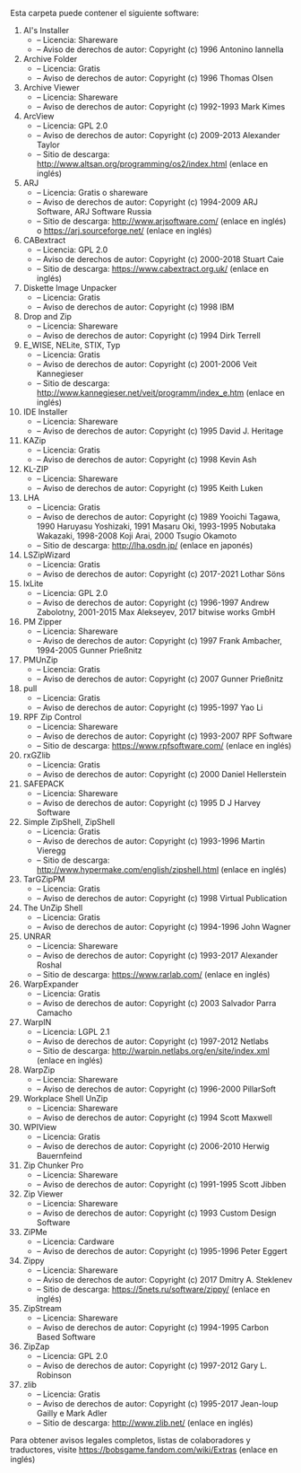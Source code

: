 ﻿Esta carpeta puede contener el siguiente software:

1. AI's Installer
   - – Licencia: Shareware
   - – Aviso de derechos de autor: Copyright (c) 1996 Antonino Iannella
2. Archive Folder
   - – Licencia: Gratis
   - – Aviso de derechos de autor: Copyright (c) 1996 Thomas Olsen
3. Archive Viewer
   - – Licencia: Shareware
   - – Aviso de derechos de autor: Copyright (c) 1992-1993 Mark Kimes
4. ArcView
   - – Licencia: GPL 2.0
   - – Aviso de derechos de autor: Copyright (c) 2009-2013 Alexander Taylor
   - – Sitio de descarga: http://www.altsan.org/programming/os2/index.html (enlace en inglés)
5. ARJ
   - – Licencia: Gratis o shareware
   - – Aviso de derechos de autor: Copyright (c) 1994-2009 ARJ Software, ARJ Software Russia
   - – Sitio de descarga: http://www.arjsoftware.com/ (enlace en inglés) o https://arj.sourceforge.net/ (enlace en inglés)
6. CABextract
   - – Licencia: GPL 2.0
   - – Aviso de derechos de autor: Copyright (c) 2000-2018 Stuart Caie
   - – Sitio de descarga: https://www.cabextract.org.uk/ (enlace en inglés)
7. Diskette Image Unpacker
   - – Licencia: Gratis
   - – Aviso de derechos de autor: Copyright (c) 1998 IBM
8. Drop and Zip
   - – Licencia: Shareware
   - – Aviso de derechos de autor: Copyright (c) 1994 Dirk Terrell
9. E_WISE, NELite, STIX, Typ
   - – Licencia: Gratis
   - – Aviso de derechos de autor: Copyright (c) 2001-2006 Veit Kannegieser
   - – Sitio de descarga: http://www.kannegieser.net/veit/programm/index_e.htm (enlace en inglés)
10. IDE Installer
    - – Licencia: Shareware
    - – Aviso de derechos de autor: Copyright (c) 1995 David J. Heritage
11. KAZip
    - – Licencia: Gratis
    - – Aviso de derechos de autor: Copyright (c) 1998 Kevin Ash
12. KL-ZIP
    - – Licencia: Shareware
    - – Aviso de derechos de autor: Copyright (c) 1995 Keith Luken
13. LHA
    - – Licencia: Gratis
    - – Aviso de derechos de autor: Copyright (c) 1989 Yooichi Tagawa, 1990 Haruyasu Yoshizaki, 1991 Masaru Oki, 1993-1995 Nobutaka Wakazaki, 1998-2008 Koji Arai, 2000 Tsugio Okamoto
    - – Sitio de descarga: http://lha.osdn.jp/ (enlace en japonés)
14. LSZipWizard
    - – Licencia: Gratis
    - – Aviso de derechos de autor: Copyright (c) 2017-2021 Lothar Söns
15. lxLite
    - – Licencia: GPL 2.0
    - – Aviso de derechos de autor: Copyright (c) 1996-1997 Andrew Zabolotny, 2001-2015 Max Alekseyev, 2017 bitwise works GmbH
16. PM Zipper
    - – Licencia: Shareware
    - – Aviso de derechos de autor: Copyright (c) 1997 Frank Ambacher, 1994-2005 Gunner Prießnitz
17. PMUnZip
    - – Licencia: Gratis
    - – Aviso de derechos de autor: Copyright (c) 2007 Gunner Prießnitz
18. pull
    - – Licencia: Gratis
    - – Aviso de derechos de autor: Copyright (c) 1995-1997 Yao Li
19. RPF Zip Control
    - – Licencia: Shareware
    - – Aviso de derechos de autor: Copyright (c) 1993-2007 RPF Software
    - – Sitio de descarga: https://www.rpfsoftware.com/ (enlace en inglés)
20. rxGZlib
    - – Licencia: Gratis
    - – Aviso de derechos de autor: Copyright (c) 2000 Daniel Hellerstein
21. SAFEPACK
    - – Licencia: Shareware
    - – Aviso de derechos de autor: Copyright (c) 1995 D J Harvey Software
22. Simple ZipShell, ZipShell
    - – Licencia: Gratis
    - – Aviso de derechos de autor: Copyright (c) 1993-1996 Martin Vieregg
    - – Sitio de descarga: http://www.hypermake.com/english/zipshell.html (enlace en inglés)
23. TarGZipPM
    - – Licencia: Gratis
    - – Aviso de derechos de autor: Copyright (c) 1998 Virtual Publication
24. The UnZip Shell
    - – Licencia: Gratis
    - – Aviso de derechos de autor: Copyright (c) 1994-1996 John Wagner
25. UNRAR
    - – Licencia: Shareware
    - – Aviso de derechos de autor: Copyright (c) 1993-2017 Alexander Roshal
    - – Sitio de descarga: https://www.rarlab.com/ (enlace en inglés)
26. WarpExpander
    - – Licencia: Gratis
    - – Aviso de derechos de autor: Copyright (c) 2003 Salvador Parra Camacho
27. WarpIN
    - – Licencia: LGPL 2.1
    - – Aviso de derechos de autor: Copyright (c) 1997-2012 Netlabs
    - – Sitio de descarga: http://warpin.netlabs.org/en/site/index.xml (enlace en inglés)
28. WarpZip
    - – Licencia: Shareware
    - – Aviso de derechos de autor: Copyright (c) 1996-2000 PillarSoft
29. Workplace Shell UnZip
    - – Licencia: Shareware
    - – Aviso de derechos de autor: Copyright (c) 1994 Scott Maxwell
30. WPIView
    - – Licencia: Gratis
    - – Aviso de derechos de autor: Copyright (c) 2006-2010 Herwig Bauernfeind
31. Zip Chunker Pro
    - – Licencia: Shareware
    - – Aviso de derechos de autor: Copyright (c) 1991-1995 Scott Jibben
32. Zip Viewer
    - – Licencia: Shareware
    - – Aviso de derechos de autor: Copyright (c) 1993 Custom Design Software
33. ZiPMe
    - – Licencia: Cardware
    - – Aviso de derechos de autor: Copyright (c) 1995-1996 Peter Eggert
34. Zippy
    - – Licencia: Shareware
    - – Aviso de derechos de autor: Copyright (c) 2017 Dmitry A. Steklenev
    - – Sitio de descarga: https://5nets.ru/software/zippy/ (enlace en inglés)
35. ZipStream
    - – Licencia: Shareware
    - – Aviso de derechos de autor: Copyright (c) 1994-1995 Carbon Based Software
36. ZipZap
    - – Licencia: GPL 2.0
    - – Aviso de derechos de autor: Copyright (c) 1997-2012 Gary L. Robinson
37. zlib
    - – Licencia: Gratis
    - – Aviso de derechos de autor: Copyright (c) 1995-2017 Jean-loup Gailly e Mark Adler
    - – Sitio de descarga: http://www.zlib.net/ (enlace en inglés)

Para obtener avisos legales completos, listas de colaboradores y traductores, visite https://bobsgame.fandom.com/wiki/Extras (enlace en inglés)
